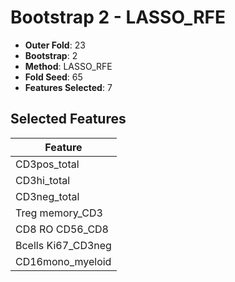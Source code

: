 # Bootstrap 2 - LASSO_RFE

- **Outer Fold**: 23
- **Bootstrap**: 2
- **Method**: LASSO_RFE
- **Fold Seed**: 65
- **Features Selected**: 7

## Selected Features

| Feature |
|---------|
| CD3pos_total |
| CD3hi_total |
| CD3neg_total |
| Treg memory_CD3 |
| CD8 RO CD56_CD8 |
| Bcells Ki67_CD3neg |
| CD16mono_myeloid |
